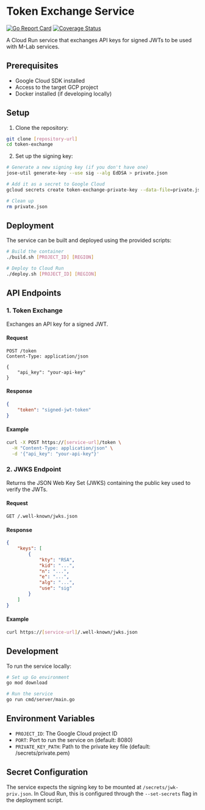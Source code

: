# Token Exchange Service

[![Go Report Card](https://goreportcard.com/badge/github.com/robertodauria/token-exchange)](https://goreportcard.com/report/github.com/robertodauria/token-exchange)
[![Coverage Status](https://coveralls.io/repos/github/robertodauria/token-exchange/badge.svg?branch=main)](https://coveralls.io/github/robertodauria/token-exchange?branch=main)

A Cloud Run service that exchanges API keys for signed JWTs to be used with M-Lab services.

## Prerequisites

- Google Cloud SDK installed
- Access to the target GCP project
- Docker installed (if developing locally)

## Setup

1. Clone the repository:
```bash
git clone [repository-url]
cd token-exchange
```

2. Set up the signing key:
```bash
# Generate a new signing key (if you don't have one)
jose-util generate-key --use sig --alg EdDSA > private.json

# Add it as a secret to Google Cloud
gcloud secrets create token-exchange-private-key --data-file=private.json

# Clean up
rm private.json
```

## Deployment

The service can be built and deployed using the provided scripts:

```bash
# Build the container
./build.sh [PROJECT_ID] [REGION]

# Deploy to Cloud Run
./deploy.sh [PROJECT_ID] [REGION]
```

## API Endpoints

### 1. Token Exchange

Exchanges an API key for a signed JWT.

#### Request
```http
POST /token
Content-Type: application/json

{
    "api_key": "your-api-key"
}
```
#### Response
```json
{
    "token": "signed-jwt-token"
}
```

#### Example
```bash
curl -X POST https://[service-url]/token \
  -H "Content-Type: application/json" \
  -d '{"api_key": "your-api-key"}'
```

### 2. JWKS Endpoint

Returns the JSON Web Key Set (JWKS) containing the public key used to verify the JWTs.

#### Request
```http
GET /.well-known/jwks.json
```

#### Response
```json
{
    "keys": [
        {
            "kty": "RSA",
            "kid": "...",
            "n": "...",
            "e": "...",
            "alg": "...",
            "use": "sig"
        }
    ]
}
```

#### Example

```bash
curl https://[service-url]/.well-known/jwks.json
```


## Development

To run the service locally:

```bash
# Set up Go environment
go mod download

# Run the service
go run cmd/server/main.go
```

## Environment Variables

- `PROJECT_ID`: The Google Cloud project ID
- `PORT`: Port to run the service on (default: 8080)
- `PRIVATE_KEY_PATH`: Path to the private key file (default: /secrets/private.pem)

## Secret Configuration

The service expects the signing key to be mounted at `/secrets/jwk-priv.json`. In Cloud Run, this is configured through the `--set-secrets` flag in the deployment script.
